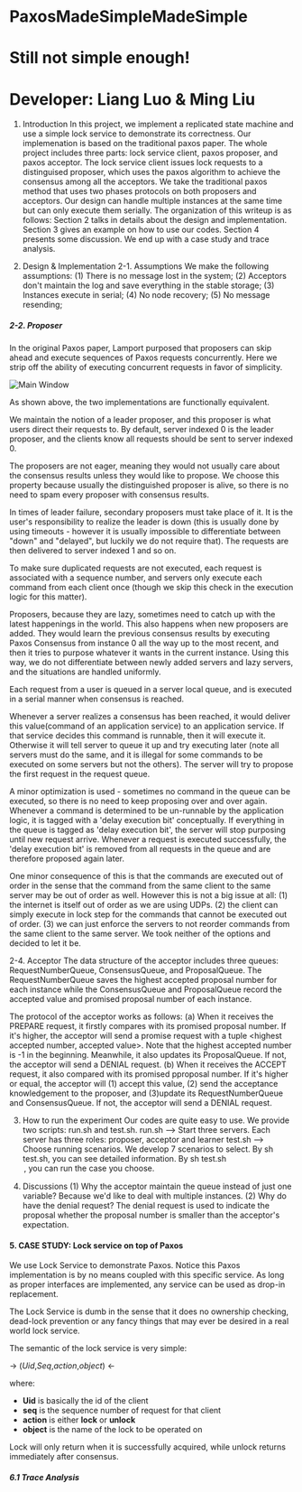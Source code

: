 # PaxosMadeSimpleMadeSimple
# Still not simple enough!
# Developer: Liang Luo & Ming Liu

1. Introduction
In this project, we implement a replicated state machine and use a simple lock service to demonstrate its correctness. Our implemenation is based on the traditional paxos paper. The whole project includes three parts: lock service client, paxos proposer, and paxos acceptor. The lock service client issues lock requests to a distinguised proposer, which uses the paxos algorithm to achieve the consensus among all the acceptors. We take the traditional paxos method that uses two phases protocols on both proposers and acceptors. Our design can handle multiple instances at the same time but can only execute them serially.
The organization of this writeup is as follows: Section 2 talks in details about the design and implementation. Section 3 gives an example on how to use our codes. Section 4 presents some discussion. We end up with a case study and trace analysis.

2. Design & Implementation
2-1. Assumptions
We make the following assumptions:
(1) There is no message lost in the system;
(2) Acceptors don't maintain the log and save everything in the stable storage;
(3) Instances execute in serial;
(4) No node recovery;
(5) No message resending;

##### 2-2. Proposer

In the original Paxos paper, Lamport purposed that proposers can skip ahead and execute sequences of Paxos requests concurrently. Here we strip off the ability of executing concurrent requests in favor of simplicity.

![Main Window](https://raw.github.com/Luo-Liang/PaxosMadeSimpleMadeSimple/figures/concurrentVsSerialPaxos.png)

As shown above, the two implementations are functionally equivalent.

We maintain the notion of a leader proposer, and this proposer is what users direct their requests to. By default, server indexed 0 is the leader proposer, and the clients know all requests should be sent to server indexed 0.

The proposers are not eager, meaning they would not usually care about the consensus results unless they would like to propose. We choose this property because usually the distinguished proposer is alive, so there is no need to spam every proposer with consensus results. 

In times of leader failure, secondary proposers must take place of it. It is the user's responsibility to realize the leader is down (this is usually done by using timeouts - however it is usually impossible to differentiate between "down" and "delayed", but luckily we do not require that). The requests are then delivered to server indexed 1 and so on. 

To make sure duplicated requests are not executed, each request is associated with a sequence number, and servers only execute each command from each client once (though we skip this check in the execution logic for this matter).

Proposers, because they are lazy, sometimes need to catch up with the latest happenings in the world. This also happens when new proposers are added. They would learn the previous consensus results by executing Paxos Consensus from instance 0 all the way up to the most recent, and then it tries to purpose whatever it wants in the current instance. Using this way, we do not differentiate between newly added servers and lazy servers, and the situations are handled uniformly.

Each request from a user is queued in a server local queue, and is executed in a serial manner when consensus is reached.

Whenever a server realizes a consensus has been reached, it would deliver this value(command of an application service) to an application service. If that service decides this command is runnable, then it will execute it. Otherwise it will tell server to queue it up and try executing later (note all servers must do the same, and it is illegal for some commands to be executed on some servers but not the others). The server will try to propose the first request in the request queue.

A minor optimization is used - sometimes no command in the queue can be executed, so there is no need to keep proposing over and over again. Whenever a command is determined to be un-runnable by the application logic, it is tagged with a 'delay execution bit' conceptually. If everything in the queue is tagged as 'delay execution bit', the server will stop purposing until new request arrive. Whenever a request is executed successfully, the 'delay execution bit' is removed from all requests in the queue and are therefore proposed again later.

One minor consequence of this is that the commands are executed out of order in the sense that the command from the same client to the same server may be out of order as well. However this is not a big issue at all: (1) the internet is itself out of order as we are using UDPs. (2) the client can simply execute in lock step for the commands that cannot be executed out of order. (3) we can just enforce the servers to not reorder commands from the same client to the same server. We took neither of the options and decided to let it be.


2-4. Acceptor
The data structure of the acceptor includes three queues: RequestNumberQueue, ConsensusQueue, and ProposalQueue. The RequestNumberQueue saves the highest accepted proposal number for each instance while the ConsensusQueue and ProposalQueue record the accepted value and promised proposal number of each instance.

The protocol of the acceptor works as follows:
(a) When it receives the PREPARE request, it firstly compares with its promised proposal number. If it's higher, the acceptor will send a promise request with a tuple <highest accepted number, accepted value>. Note that the highest accepted number is -1 in the beginning. Meanwhile, it also updates its ProposalQueue. If not, the acceptor will send a DENIAL request.
(b) When it receives the ACCEPT request, it also compared with its promised pproposal number. If it's higher or equal, the acceptor will (1) accept this value, (2) send the acceptance knowledgement to the proposer, and (3)update its RequestNumberQueue and ConsensusQueue. If not, the acceptor will send a DENIAL request.

3. How to run the experiment
Our codes are quite easy to use. We provide two scripts: run.sh and test.sh.
run.sh --> Start three servers. Each server has three roles: proposer, acceptor and learner
test.sh --> Choose running scenarios. We develop 7 scenarios to select. By sh test.sh, you can see detailed information. By sh test.sh <option>, you can run the case you choose.

4. Discussions
(1) Why the acceptor maintain the queue instead of just one variable?
Because we'd like to deal with multiple instances.
(2) Why do have the denial request?
The denial request is used to indicate the proposal whether the proposal number is smaller than the acceptor's expectation.

#### 5. CASE STUDY: Lock service on top of Paxos

We use Lock Service to demonstrate Paxos. Notice this Paxos implementation is by no means coupled with this specific service. As long as proper interfaces are implemented, any service can be used as drop-in replacement.

The Lock Service is dumb in the sense that it does no ownership checking, dead-lock prevention or any fancy things that may ever  be desired in a real world lock service.

The semantic of the lock service is very simple:

-> (*Uid*,*Seq*,*action*,*object*) <-

where: 

- **Uid** is basically the id of the client
- **seq** is the sequence number of request for that client
- **action** is either **lock** or **unlock**
- **object** is the name of the lock to be operated on

Lock will only return when it is successfully acquired, while unlock returns immediately after consensus.

##### 6.1 Trace Analysis


